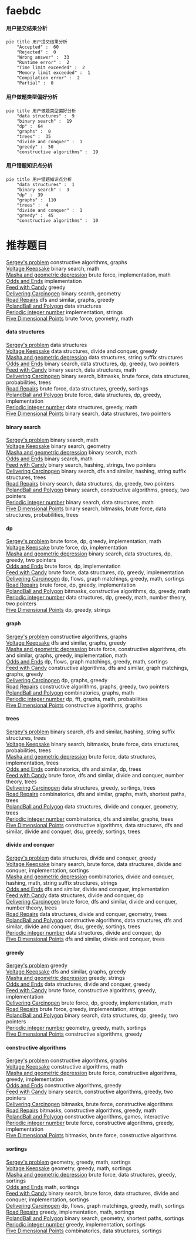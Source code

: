 # faebdc
<!-- tabs:start -->
#### **用户提交结果分析**

```mermaid
pie title 用户提交结果分析
    "Accepted" :  60
    "Rejected" :  0
    "Wrong answer" :  33
    "Runtime error" :  2
    "Time limit exceeded" :  2
    "Memory limit exceeded" :  1
    "Compilation error" :  2
    "Partial" :  0
```
#### **用户做题类型偏好分析**

```mermaid
pie title 用户做题类型偏好分析
    "data structures" :  9
    "binary search" :  19
    "dp" :  64
    "graphs" :  0
    "trees" :  35
    "divide and conquer" :  1
    "greedy" :  50
    "constructive algorithms" :  19
```
#### **用户错题知识点分析**

```mermaid
pie title 用户错题知识点分析
    "data structures" :  1
    "binary search" :  3
    "dp" :  39
    "graphs" :  110
    "trees" :  4
    "divide and conquer" :  1
    "greedy" :  45
    "constructive algorithms" :  10
```
<!-- tabs:end -->
# 推荐题目
[Sergey's problem](https://codeforces.com/contest/1020/problem/E)		constructive algorithms,
                        graphs		  
[Voltage Keepsake](https://codeforces.com/contest/800/problem/A)		binary search,
                        math		  
[Masha and geometric depression](http://codeforces.com/problemset/problem/789/B)		brute force,
                        implementation,
                        math		  
[Odds and Ends](http://codeforces.com/problemset/problem/849/A)		implementation		  
[Feed with Candy](http://codeforces.com/problemset/problem/436/A)		greedy		  
[Delivering Carcinogen](http://codeforces.com/problemset/problem/198/C)		binary search,
                        geometry		  
[Road Repairs](http://codeforces.com/problemset/problem/240/E)		dfs and similar,
                        graphs,
                        greedy		  
[PolandBall and Polygon](http://codeforces.com/problemset/problem/755/D)		data structures		  
[Periodic integer number](http://codeforces.com/problemset/problem/1219/C)		implementation,
                        strings		  
[Five Dimensional Points](https://codeforces.com/contest/851/problem/C)		brute force,
                        geometry,
                        math		  
<!-- tabs:start -->
#### **data structures**
[Sergey's problem](http://codeforces.com/problemset/problem/755/D)		data structures		  
[Voltage Keepsake](https://codeforces.com/contest/634/problem/D)		data structures,
                        divide and conquer,
                        greedy		  
[Masha and geometric depression](http://codeforces.com/problemset/problem/741/E)		data structures,
                        string suffix structures		  
[Odds and Ends](http://codeforces.com/problemset/problem/1492/C)		binary search,
                        data structures,
                        dp,
                        greedy,
                        two pointers		  
[Feed with Candy](http://codeforces.com/problemset/problem/1490/G)		binary search,
                        data structures,
                        math		  
[Delivering Carcinogen](http://codeforces.com/problemset/problem/1479/D)		binary search,
                        bitmasks,
                        brute force,
                        data structures,
                        probabilities,
                        trees		  
[Road Repairs](http://codeforces.com/problemset/problem/1497/A)		brute force,
                        data structures,
                        greedy,
                        sortings		  
[PolandBall and Polygon](http://codeforces.com/problemset/problem/1491/C)		brute force,
                        data structures,
                        dp,
                        greedy,
                        implementation		  
[Periodic integer number](http://codeforces.com/problemset/problem/1492/B)		data structures,
                        greedy,
                        math		  
[Five Dimensional Points](http://codeforces.com/problemset/problem/1436/E)		binary search,
                        data structures,
                        two pointers		  
#### **binary search**
[Sergey's problem](https://codeforces.com/contest/800/problem/A)		binary search,
                        math		  
[Voltage Keepsake](http://codeforces.com/problemset/problem/198/C)		binary search,
                        geometry		  
[Masha and geometric depression](http://codeforces.com/problemset/problem/785/C)		binary search,
                        math		  
[Odds and Ends](http://codeforces.com/problemset/problem/1010/A)		binary search,
                        math		  
[Feed with Candy](http://codeforces.com/problemset/problem/444/D)		binary search,
                        hashing,
                        strings,
                        two pointers		  
[Delivering Carcinogen](http://codeforces.com/problemset/problem/504/E)		binary search,
                        dfs and similar,
                        hashing,
                        string suffix structures,
                        trees		  
[Road Repairs](http://codeforces.com/problemset/problem/1492/C)		binary search,
                        data structures,
                        dp,
                        greedy,
                        two pointers		  
[PolandBall and Polygon](http://codeforces.com/problemset/problem/1463/D)		binary search,
                        constructive algorithms,
                        greedy,
                        two pointers		  
[Periodic integer number](http://codeforces.com/problemset/problem/1490/G)		binary search,
                        data structures,
                        math		  
[Five Dimensional Points](http://codeforces.com/problemset/problem/1479/D)		binary search,
                        bitmasks,
                        brute force,
                        data structures,
                        probabilities,
                        trees		  
#### **dp**
[Sergey's problem](http://codeforces.com/problemset/problem/1051/C)		brute force,
                        dp,
                        greedy,
                        implementation,
                        math		  
[Voltage Keepsake](http://codeforces.com/problemset/problem/1415/C)		brute force,
                        dp,
                        implementation		  
[Masha and geometric depression](http://codeforces.com/problemset/problem/1492/C)		binary search,
                        data structures,
                        dp,
                        greedy,
                        two pointers		  
[Odds and Ends](https://codeforces.com/contest/1457/problem/C)		brute force,
                        dp,
                        implementation		  
[Feed with Candy](http://codeforces.com/problemset/problem/1491/C)		brute force,
                        data structures,
                        dp,
                        greedy,
                        implementation		  
[Delivering Carcinogen](http://codeforces.com/problemset/problem/1437/C)		dp,
                        flows,
                        graph matchings,
                        greedy,
                        math,
                        sortings		  
[Road Repairs](http://codeforces.com/problemset/problem/1499/B)		brute force,
                        dp,
                        greedy,
                        implementation		  
[PolandBall and Polygon](http://codeforces.com/problemset/problem/1491/D)		bitmasks,
                        constructive algorithms,
                        dp,
                        greedy,
                        math		  
[Periodic integer number](http://codeforces.com/problemset/problem/1497/E1)		data structures,
                        dp,
                        greedy,
                        math,
                        number theory,
                        two pointers		  
[Five Dimensional Points](http://codeforces.com/problemset/problem/1466/C)		dp,
                        greedy,
                        strings		  
#### **graph**
[Sergey's problem](https://codeforces.com/contest/1020/problem/E)		constructive algorithms,
                        graphs		  
[Voltage Keepsake](http://codeforces.com/problemset/problem/240/E)		dfs and similar,
                        graphs,
                        greedy		  
[Masha and geometric depression](http://codeforces.com/problemset/problem/1487/C)		brute force,
                        constructive algorithms,
                        dfs and similar,
                        graphs,
                        greedy,
                        implementation,
                        math		  
[Odds and Ends](http://codeforces.com/problemset/problem/1437/C)		dp,
                        flows,
                        graph matchings,
                        greedy,
                        math,
                        sortings		  
[Feed with Candy](http://codeforces.com/problemset/problem/1470/D)		constructive algorithms,
                        dfs and similar,
                        graph matchings,
                        graphs,
                        greedy		  
[Delivering Carcinogen](http://codeforces.com/problemset/problem/1476/C)		dp,
                        graphs,
                        greedy		  
[Road Repairs](http://codeforces.com/problemset/problem/1304/D)		constructive algorithms,
                        graphs,
                        greedy,
                        two pointers		  
[PolandBall and Polygon](http://codeforces.com/problemset/problem/1475/C)		combinatorics,
                        graphs,
                        math		  
[Periodic integer number](http://codeforces.com/problemset/problem/553/E)		dp,
                        fft,
                        graphs,
                        math,
                        probabilities		  
[Five Dimensional Points](http://codeforces.com/problemset/problem/1495/C)		constructive algorithms,
                        graphs		  
#### **trees**
[Sergey's problem](http://codeforces.com/problemset/problem/504/E)		binary search,
                        dfs and similar,
                        hashing,
                        string suffix structures,
                        trees		  
[Voltage Keepsake](http://codeforces.com/problemset/problem/1479/D)		binary search,
                        bitmasks,
                        brute force,
                        data structures,
                        probabilities,
                        trees		  
[Masha and geometric depression](http://codeforces.com/problemset/problem/1511/C)		brute force,
                        data structures,
                        implementation,
                        trees		  
[Odds and Ends](http://codeforces.com/problemset/problem/1499/F)		combinatorics,
                        dfs and similar,
                        dp,
                        trees		  
[Feed with Candy](http://codeforces.com/problemset/problem/1491/E)		brute force,
                        dfs and similar,
                        divide and conquer,
                        number theory,
                        trees		  
[Delivering Carcinogen](http://codeforces.com/problemset/problem/1466/D)		data structures,
                        greedy,
                        sortings,
                        trees		  
[Road Repairs](http://codeforces.com/problemset/problem/1495/D)		combinatorics,
                        dfs and similar,
                        graphs,
                        math,
                        shortest paths,
                        trees		  
[PolandBall and Polygon](http://codeforces.com/problemset/problem/1303/G)		data structures,
                        divide and conquer,
                        geometry,
                        trees		  
[Periodic integer number](http://codeforces.com/problemset/problem/1454/E)		combinatorics,
                        dfs and similar,
                        graphs,
                        trees		  
[Five Dimensional Points](http://codeforces.com/problemset/problem/1494/D)		constructive algorithms,
                        data structures,
                        dfs and similar,
                        divide and conquer,
                        dsu,
                        greedy,
                        sortings,
                        trees		  
#### **divide and conquer**
[Sergey's problem](https://codeforces.com/contest/634/problem/D)		data structures,
                        divide and conquer,
                        greedy		  
[Voltage Keepsake](http://codeforces.com/problemset/problem/1461/D)		binary search,
                        brute force,
                        data structures,
                        divide and conquer,
                        implementation,
                        sortings		  
[Masha and geometric depression](http://codeforces.com/problemset/problem/1466/G)		combinatorics,
                        divide and conquer,
                        hashing,
                        math,
                        string suffix structures,
                        strings		  
[Odds and Ends](http://codeforces.com/problemset/problem/1490/D)		dfs and similar,
                        divide and conquer,
                        implementation		  
[Feed with Candy](https://codeforces.com/contest/1483/problem/C)		data structures,
                        divide and conquer,
                        dp		  
[Delivering Carcinogen](http://codeforces.com/problemset/problem/1491/E)		brute force,
                        dfs and similar,
                        divide and conquer,
                        number theory,
                        trees		  
[Road Repairs](http://codeforces.com/problemset/problem/1303/G)		data structures,
                        divide and conquer,
                        geometry,
                        trees		  
[PolandBall and Polygon](http://codeforces.com/problemset/problem/1494/D)		constructive algorithms,
                        data structures,
                        dfs and similar,
                        divide and conquer,
                        dsu,
                        greedy,
                        sortings,
                        trees		  
[Periodic integer number](http://codeforces.com/problemset/problem/1482/E)		data structures,
                        divide and conquer,
                        dp		  
[Five Dimensional Points](http://codeforces.com/problemset/problem/566/C)		dfs and similar,
                        divide and conquer,
                        trees		  
#### **greedy**
[Sergey's problem](http://codeforces.com/problemset/problem/436/A)		greedy		  
[Voltage Keepsake](http://codeforces.com/problemset/problem/240/E)		dfs and similar,
                        graphs,
                        greedy		  
[Masha and geometric depression](http://codeforces.com/problemset/problem/1076/A)		greedy,
                        strings		  
[Odds and Ends](https://codeforces.com/contest/634/problem/D)		data structures,
                        divide and conquer,
                        greedy		  
[Feed with Candy](https://codeforces.com/contest/1484/problem/C)		brute force,
                        constructive algorithms,
                        greedy,
                        implementation		  
[Delivering Carcinogen](http://codeforces.com/problemset/problem/1051/C)		brute force,
                        dp,
                        greedy,
                        implementation,
                        math		  
[Road Repairs](https://codeforces.com/contest/1465/problem/D)		brute force,
                        greedy,
                        implementation,
                        strings		  
[PolandBall and Polygon](http://codeforces.com/problemset/problem/1492/C)		binary search,
                        data structures,
                        dp,
                        greedy,
                        two pointers		  
[Periodic integer number](https://codeforces.com/contest/1496/problem/C)		geometry,
                        greedy,
                        math,
                        sortings		  
[Five Dimensional Points](http://codeforces.com/problemset/problem/1493/A)		constructive algorithms,
                        greedy		  
#### **constructive algorithms**
[Sergey's problem](https://codeforces.com/contest/1020/problem/E)		constructive algorithms,
                        graphs		  
[Voltage Keepsake](http://codeforces.com/problemset/problem/1375/A)		constructive algorithms,
                        math		  
[Masha and geometric depression](https://codeforces.com/contest/1484/problem/C)		brute force,
                        constructive algorithms,
                        greedy,
                        implementation		  
[Odds and Ends](http://codeforces.com/problemset/problem/1493/A)		constructive algorithms,
                        greedy		  
[Feed with Candy](http://codeforces.com/problemset/problem/1463/D)		binary search,
                        constructive algorithms,
                        greedy,
                        two pointers		  
[Delivering Carcinogen](https://codeforces.com/contest/1456/problem/B)		bitmasks,
                        brute force,
                        constructive algorithms		  
[Road Repairs](http://codeforces.com/problemset/problem/1492/D)		bitmasks,
                        constructive algorithms,
                        greedy,
                        math		  
[PolandBall and Polygon](https://codeforces.com/contest/1504/problem/D)		constructive algorithms,
                        games,
                        interactive		  
[Periodic integer number](https://codeforces.com/contest/1483/problem/A)		brute force,
                        constructive algorithms,
                        greedy,
                        implementation		  
[Five Dimensional Points](https://codeforces.com/contest/1457/problem/D)		bitmasks,
                        brute force,
                        constructive algorithms		  
#### **sortings**
[Sergey's problem](https://codeforces.com/contest/1496/problem/C)		geometry,
                        greedy,
                        math,
                        sortings		  
[Voltage Keepsake](http://codeforces.com/problemset/problem/1495/A)		geometry,
                        greedy,
                        math,
                        sortings		  
[Masha and geometric depression](http://codeforces.com/problemset/problem/1497/A)		brute force,
                        data structures,
                        greedy,
                        sortings		  
[Odds and Ends](http://codeforces.com/problemset/problem/1427/A)		math,
                        sortings		  
[Feed with Candy](http://codeforces.com/problemset/problem/1461/D)		binary search,
                        brute force,
                        data structures,
                        divide and conquer,
                        implementation,
                        sortings		  
[Delivering Carcinogen](http://codeforces.com/problemset/problem/1437/C)		dp,
                        flows,
                        graph matchings,
                        greedy,
                        math,
                        sortings		  
[Road Repairs](http://codeforces.com/problemset/problem/1473/A)		greedy,
                        implementation,
                        math,
                        sortings		  
[PolandBall and Polygon](http://codeforces.com/problemset/problem/1486/B)		binary search,
                        geometry,
                        shortest paths,
                        sortings		  
[Periodic integer number](http://codeforces.com/problemset/problem/1480/B)		greedy,
                        implementation,
                        sortings		  
[Five Dimensional Points](http://codeforces.com/problemset/problem/1420/D)		combinatorics,
                        data structures,
                        sortings		  
<!-- tabs:end -->
